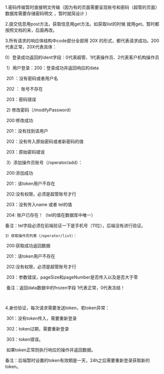 1.密码传输暂时直接明文传输（因为有的页面需要呈现账号和密码（超管的页面）   数据库需要存储密码明文  ，暂时就简设计 ）

2.提交信息用post方法，获取信息用get方法。如获取list的时候  就用get。暂时都按照文档的来，后面再改。

3.所有请求的响应体结构中code部分全部用  20X   的形式，都代表请求成功。200代表正常，20X代表具体：

​	0）登录成功返回的ident字段：0代表超管、1代表操作员、2代表客户机构操作员

​	1）用户登录：200：登录成功并返回响应的data

​				201 ：没有密码或者用户名

​				202 ： 账号不存在

​				203：密码错误

​	2) 修改密码（/modifyPassword）

​				200:修改成功

​				201：没有找到该用户

​				202：没有传入原始密码或者新密码的值

​				203：原始密码错误

​	3）添加操作员账号（/operator/add）：

​				200:添加成功

​				201：该token用户不存在

​				202:没有权限，必须是超管账号才行

​				203：没有传入name 或者 tel的值

​				204:  账户已存在！（tel的值在数据库中唯一）

​		备注：tel字段必须在前端验证一下是手机号（11位），后端没有进行验证。
	
	3）获取操作员列表（/operator/list）：

​				200:获取成功返回数据

​				201：该token用户不存在

​				202:没有权限，必须是超管账号才行

​				203：参数错误，pageSize和pageNumber是否传入以及是否大于零

​		备注：返回data数据中的frozen字段  1代表正常，0代表冻结！

​			



4.身份验证，每次请求需要发送token，若token异常：

​				301：没有token传入，需要重新登录

​				302：token过期，需要重新登录

​				303：token错误。

​		如果token正常则执行响应的操作并返回数据。

​		备注：后端暂时设置的token有效期是一天，24h之后需要重新登录获取新的token。

